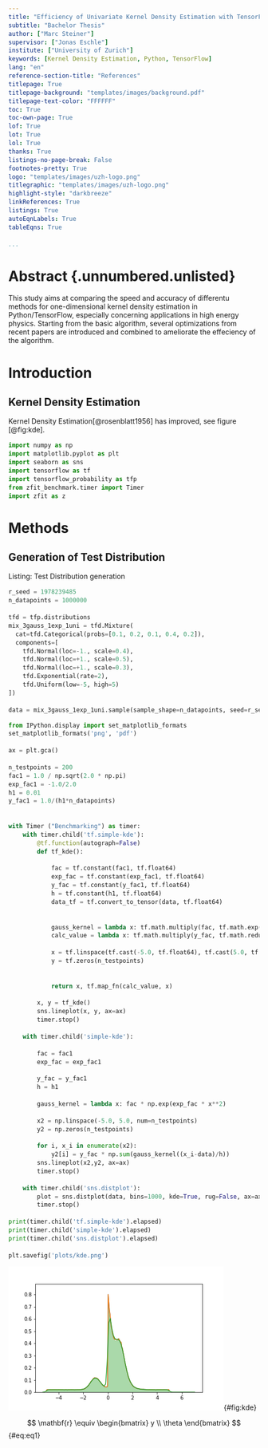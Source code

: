 ```yaml
---
title: "Efficiency of Univariate Kernel Density Estimation with TensorFlow"
subtitle: "Bachelor Thesis"
author: ["Marc Steiner"]
supervisor: ["Jonas Eschle"]
institute: ["University of Zurich"]
keywords: [Kernel Density Estimation, Python, TensorFlow]
lang: "en"
reference-section-title: "References"
titlepage: True
titlepage-background: "templates/images/background.pdf"
titlepage-text-color: "FFFFFF"
toc: True
toc-own-page: True
lof: True
lot: True
lol: True
thanks: True
listings-no-page-break: False
footnotes-pretty: True
logo: "templates/images/uzh-logo.png"
titlegraphic: "templates/images/uzh-logo.png"
highlight-style: "darkbreeze"
linkReferences: True
listings: True
autoEqnLabels: True
tableEqns: True

...
```

# Abstract {.unnumbered.unlisted}

This study aims at comparing the speed and accuracy of differentu methods for one-dimensional kernel density estimation in Python/TensorFlow, especially concerning applications in high energy physics.
Starting from the basic algorithm, several optimizations from recent papers are introduced and combined to ameliorate the effeciency of the algorithm.

# Introduction

## Kernel Density Estimation

Kernel Density Estimation[@rosenblatt1956] has improved, see figure [@fig:kde].


```python
import numpy as np
import matplotlib.pyplot as plt
import seaborn as sns
import tensorflow as tf
import tensorflow_probability as tfp
from zfit_benchmark.timer import Timer
import zfit as z

```

# Methods

## Generation of Test Distribution

Listing: Test Distribution generation


```python
r_seed = 1978239485
n_datapoints = 1000000

tfd = tfp.distributions
mix_3gauss_1exp_1uni = tfd.Mixture(
  cat=tfd.Categorical(probs=[0.1, 0.2, 0.1, 0.4, 0.2]),
  components=[
    tfd.Normal(loc=-1., scale=0.4),
    tfd.Normal(loc=+1., scale=0.5),
    tfd.Normal(loc=+1., scale=0.3),
    tfd.Exponential(rate=2),
    tfd.Uniform(low=-5, high=5)
])

data = mix_3gauss_1exp_1uni.sample(sample_shape=n_datapoints, seed=r_seed).numpy()
```


```python
from IPython.display import set_matplotlib_formats
set_matplotlib_formats('png', 'pdf')

ax = plt.gca()

n_testpoints = 200
fac1 = 1.0 / np.sqrt(2.0 * np.pi)
exp_fac1 = -1.0/2.0
h1 = 0.01
y_fac1 = 1.0/(h1*n_datapoints)


with Timer ("Benchmarking") as timer:
    with timer.child('tf.simple-kde'):
        @tf.function(autograph=False)
        def tf_kde():

            fac = tf.constant(fac1, tf.float64)
            exp_fac = tf.constant(exp_fac1, tf.float64)
            y_fac = tf.constant(y_fac1, tf.float64)
            h = tf.constant(h1, tf.float64)
            data_tf = tf.convert_to_tensor(data, tf.float64)


            gauss_kernel = lambda x: tf.math.multiply(fac, tf.math.exp(tf.math.multiply(exp_fac, tf.math.square(x))))
            calc_value = lambda x: tf.math.multiply(y_fac, tf.math.reduce_sum(gauss_kernel(tf.math.divide(tf.math.subtract(x, data_tf), h))))

            x = tf.linspace(tf.cast(-5.0, tf.float64), tf.cast(5.0, tf.float64), num=tf.cast(n_testpoints, tf.int64))
            y = tf.zeros(n_testpoints)
        

            return x, tf.map_fn(calc_value, x)

        x, y = tf_kde()
        sns.lineplot(x, y, ax=ax)
        timer.stop()

    with timer.child('simple-kde'):

        fac = fac1
        exp_fac = exp_fac1

        y_fac = y_fac1
        h = h1
        
        gauss_kernel = lambda x: fac * np.exp(exp_fac * x**2)

        x2 = np.linspace(-5.0, 5.0, num=n_testpoints)     
        y2 = np.zeros(n_testpoints)

        for i, x_i in enumerate(x2):
            y2[i] = y_fac * np.sum(gauss_kernel((x_i-data)/h))
        sns.lineplot(x2,y2, ax=ax)
        timer.stop()

    with timer.child('sns.distplot'):
        plot = sns.distplot(data, bins=1000, kde=True, rug=False, ax=ax)
        timer.stop()

print(timer.child('tf.simple-kde').elapsed)
print(timer.child('simple-kde').elapsed)
print(timer.child('sns.distplot').elapsed)

plt.savefig('plots/kde.png')
```

![Kernel Density Estimation](plots/kde.png){#fig:kde}

$$
\mathbf{r} \equiv \begin{bmatrix}
y \\
\theta
\end{bmatrix}
$$ {#eq:eq1}

<!--


```python
# Convert notebook to PDF
!./scripts/paperize.sh
```

-->
